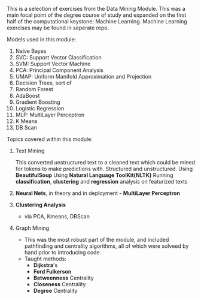 This is a selection of exercises from the Data Mining Module. This was a main focal point of the degree course of study and expanded on the first half of the computational keystone: Machine Learning. Machine Learning exercises may be found in seperate repo.

Models used in this module:
1) Naive Bayes
2) SVC: Support Vector Classification
3) SVM: Support Vector Machine
4) PCA: Principal Component Analysis
5) UMAP: Uniform Manifold Approximation and Projection
6) Decision Trees, sort of
7) Random Forest
8) AdaBoost
9) Gradient Boosting
10) Logistic Regression
11) MLP: MultiLayer Perceptron
12) K Means
13) DB Scan

Topics covered within this module: 
1) Text Mining

   This converted unstructured text to a cleaned text which could be mined for tokens to make predictions with. Structured and unstructured.
   Using **BeautifulSoup**
   Using **Natural Language ToolKit(NLTK)**
   Running **classification**, **clustering** and **regression** analysis on featurized texts

  3) **Neural Nets**, in theory and in deployment
    - **MultiLayer Perceptron**
 
  4) **Clustering Analysis**
     - via PCA, Kmeans, DBScan
    
  5) Graph Mining
     - This was the most robust part of the module, and included pathfinding and centrality algorithms, all of which were solveed by hand prior to introducing code.
     - Taught methods:
       - **Dijkstra**'s
       - **Ford Fulkerson**
       - **Betweenness** Centrality
       - **Closeness** Centrality
       - **Degree** Centrality
